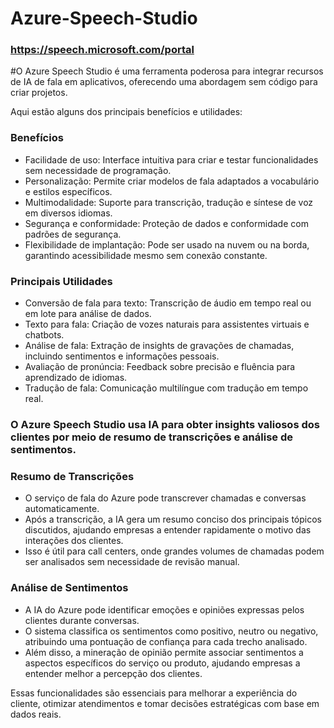 # Azure-Speech-Studio

### https://speech.microsoft.com/portal

#O Azure Speech Studio é uma ferramenta poderosa para integrar recursos de IA de fala em aplicativos, oferecendo uma abordagem sem código para criar projetos. 

Aqui estão alguns dos principais benefícios e utilidades:

### Benefícios
- Facilidade de uso: Interface intuitiva para criar e testar funcionalidades sem necessidade de programação.
- Personalização: Permite criar modelos de fala adaptados a vocabulário e estilos específicos.
- Multimodalidade: Suporte para transcrição, tradução e síntese de voz em diversos idiomas.
- Segurança e conformidade: Proteção de dados e conformidade com padrões de segurança.
- Flexibilidade de implantação: Pode ser usado na nuvem ou na borda, garantindo acessibilidade mesmo sem conexão constante.

### Principais Utilidades
- Conversão de fala para texto: Transcrição de áudio em tempo real ou em lote para análise de dados.
- Texto para fala: Criação de vozes naturais para assistentes virtuais e chatbots.
- Análise de fala: Extração de insights de gravações de chamadas, incluindo sentimentos e informações pessoais.
- Avaliação de pronúncia: Feedback sobre precisão e fluência para aprendizado de idiomas.
- Tradução de fala: Comunicação multilíngue com tradução em tempo real.

### O Azure Speech Studio usa IA para obter insights valiosos dos clientes por meio de resumo de transcrições e análise de sentimentos.

### Resumo de Transcrições

- O serviço de fala do Azure pode transcrever chamadas e conversas automaticamente.
- Após a transcrição, a IA gera um resumo conciso dos principais tópicos discutidos, ajudando empresas a entender rapidamente o motivo das interações dos clientes.
- Isso é útil para call centers, onde grandes volumes de chamadas podem ser analisados sem necessidade de revisão manual.

### Análise de Sentimentos

- A IA do Azure pode identificar emoções e opiniões expressas pelos clientes durante conversas.
- O sistema classifica os sentimentos como positivo, neutro ou negativo, atribuindo uma pontuação de confiança para cada trecho analisado.
- Além disso, a mineração de opinião permite associar sentimentos a aspectos específicos do serviço ou produto, ajudando empresas a entender melhor a percepção dos clientes.

Essas funcionalidades são essenciais para melhorar a experiência do cliente, otimizar atendimentos e tomar decisões estratégicas com base em dados reais.

